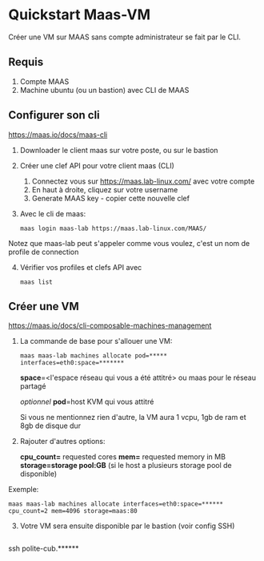 # Quickstart Maas-VM

Créer une VM sur MAAS sans compte administrateur se fait par le CLI.

## Requis

1. Compte MAAS
2. Machine ubuntu (ou un bastion) avec CLI de MAAS

## Configurer son cli 

https://maas.io/docs/maas-cli

1. Downloader le client maas sur votre poste, ou sur le bastion

2. Créer une clef API pour votre client maas (CLI)

   1. Connectez vous sur https://maas.lab-linux.com/ avec votre compte
   2. En haut à droite, cliquez sur votre username
   3. Generate MAAS key - copier cette nouvelle clef

3. Avec le cli de maas: 

   ```maas login maas-lab https://maas.lab-linux.com/MAAS/```

Notez que maas-lab peut s'appeler comme vous voulez, c'est un nom de profile de connection

4. Vérifier vos profiles et clefs API avec

   ```maas list```

## Créer une VM

https://maas.io/docs/cli-composable-machines-management

1. La commande de base pour s'allouer une VM:

   ```maas maas-lab machines allocate pod=***** interfaces=eth0:space=*******```

   **space**=<l'espace réseau qui vous a été attitré> ou maas pour le réseau partagé

   *optionnel* **pod**=host KVM qui vous attitré

   Si vous ne mentionnez rien d'autre, la VM aura 1 vcpu, 1gb de ram et 8gb de disque dur

2. Rajouter d'autres options:

    **cpu_count=** requested cores
    **mem=** requested memory in MB
    **storage=storage pool:GB** (si le host a plusieurs storage pool de disponible)

Exemple:

```
maas maas-lab machines allocate interfaces=eth0:space=****** cpu_count=2 mem=4096 storage=maas:80
```

3. Votre VM sera ensuite disponible par le bastion (voir config SSH)

   ```
ssh polite-cub.******
   ```
   
